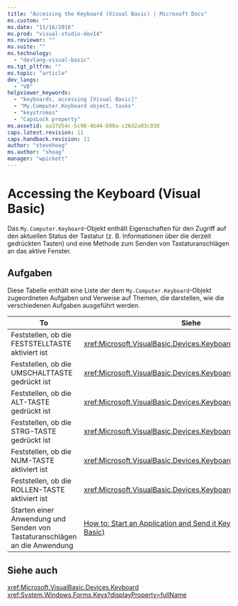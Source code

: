 ```yaml
---
title: "Accessing the Keyboard (Visual Basic) | Microsoft Docs"
ms.custom: ""
ms.date: "11/16/2016"
ms.prod: "visual-studio-dev14"
ms.reviewer: ""
ms.suite: ""
ms.technology: 
  - "devlang-visual-basic"
ms.tgt_pltfrm: ""
ms.topic: "article"
dev_langs: 
  - "VB"
helpviewer_keywords: 
  - "keyboards, accessing [Visual Basic]"
  - "My.Computer.Keyboard object, tasks"
  - "keystrokes"
  - "CapsLock property"
ms.assetid: aa37d54c-5c98-4b44-b98a-c26d2a03c038
caps.latest.revision: 11
caps.handback.revision: 11
author: "stevehoag"
ms.author: "shoag"
manager: "wpickett"
---
```

# Accessing the Keyboard (Visual Basic)
Das `My.Computer.Keyboard`\-Objekt enthält Eigenschaften für den Zugriff auf den aktuellen Status der Tastatur \(z. B. Informationen über die derzeit gedrückten Tasten\) und eine Methode zum Senden von Tastaturanschlägen an das aktive Fenster.  
  
## Aufgaben  
 Diese Tabelle enthält eine Liste der dem `My.Computer.Keyboard`\-Objekt zugeordneten Aufgaben und Verweise auf Themen, die darstellen, wie die verschiedenen Aufgaben ausgeführt werden.  
  
|To|Siehe|  
|--------|-----------|  
|Feststellen, ob die FESTSTELLTASTE aktiviert ist|<xref:Microsoft.VisualBasic.Devices.Keyboard.CapsLock%2A>|  
|Feststellen, ob die UMSCHALTTASTE gedrückt ist|<xref:Microsoft.VisualBasic.Devices.Keyboard.ShiftKeyDown%2A>|  
|Feststellen, ob die ALT\-TASTE gedrückt ist|<xref:Microsoft.VisualBasic.Devices.Keyboard.AltKeyDown%2A>|  
|Feststellen, ob die STRG\-TASTE gedrückt ist|<xref:Microsoft.VisualBasic.Devices.Keyboard.CtrlKeyDown%2A>|  
|Feststellen, ob die NUM\-TASTE aktiviert ist|<xref:Microsoft.VisualBasic.Devices.Keyboard.NumLock%2A>|  
|Feststellen, ob die ROLLEN\-TASTE aktiviert ist|<xref:Microsoft.VisualBasic.Devices.Keyboard.ScrollLock%2A>|  
|Starten einer Anwendung und Senden von Tastaturanschlägen an die Anwendung|[How to: Start an Application and Send it Keystrokes \(Visual Basic\)](../../../../visual-basic/developing-apps/programming/computer-resources/how-to-start-an-application-and-send-it-keystrokes.md)|  
  
## Siehe auch  
 <xref:Microsoft.VisualBasic.Devices.Keyboard>   
 <xref:System.Windows.Forms.Keys?displayProperty=fullName>